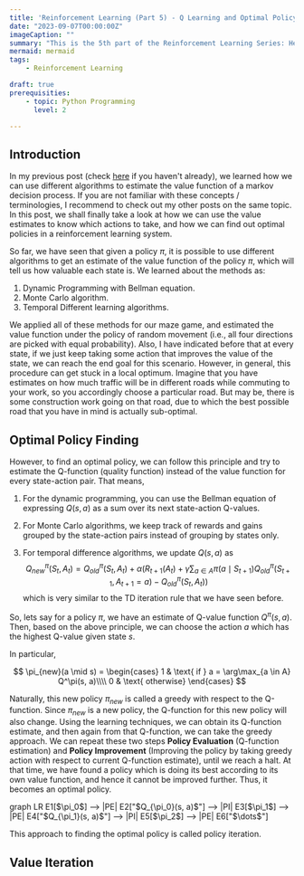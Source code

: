 ```yaml
---
title: 'Reinforcement Learning (Part 5) - Q Learning and Optimal Policy Finding'
date: "2023-09-07T00:00:00Z"
imageCaption: ""
summary: "This is the 5th part of the Reinforcement Learning Series: Here I discuss about techniques to finding optimal policies, and then demonstrate the popular Q-learning algorithm. I also show how it can be implemented to solve actual problems"
mermaid: mermaid 
tags:
    - Reinforcement Learning

draft: true
prerequisities:
    - topic: Python Programming
      level: 2

---
```


## Introduction

In my previous post (check [here](https://www.statwizard.in/posts/td-algorithms/) if you haven't already), we learned how we can use different algorithms to estimate the value function of a markov decision process. If you are not familiar with these concepts / terminologies, I recommend to check out my other posts on the same topic. In this post, we shall finally take a look at how we can use the value estimates to know which actions to take, and how we can find out optimal policies in a reinforcement learning system.

So far, we have seen that given a policy $\pi$, it is possible to use different algorithms to get an estimate of the value function of the policy $\pi$, which will tell us how valuable each state is. We learned about the methods as:

1. Dynamic Programming with Bellman equation.
2. Monte Carlo algorithm.
3. Temporal Different learning algorithms.

We applied all of these methods for our maze game, and estimated the value function under the policy of random movement (i.e., all four directions are picked with equal probability). Also, I have indicated before that at every state, if we just keep taking some action that improves the value of the state, we can reach the end goal for this scenario. However, in general, this procedure can get stuck in a local optimum. Imagine that you have estimates on how much traffic will be in different roads while commuting to your work, so you accordingly choose a particular road. But may be, there is some construction work going on that road, due to which the best possible road that you have in mind is actually sub-optimal.


## Optimal Policy Finding

However, to find an optimal policy, we can follow this principle and try to estimate the Q-function (quality function) instead of the value function for every state-action pair. That means,

1. For the dynamic programming, you can use the Bellman equation of expressing $Q(s, a)$ as a sum over its next state-action Q-values.

2. For Monte Carlo algorithms, we keep track of rewards and gains grouped by the state-action pairs instead of grouping by states only.

3. For temporal difference algorithms, we update $Q(s, a)$ as 
$$
Q^\pi_{new}(S_t, A_t) = Q^\pi_{old}(S_t, A_t) + \alpha \left( R_{t+1}(A_t) + \gamma \sum_{a \in A} \pi(a \mid S_{t+1}) Q^\pi_{old}(S_{t+1}, A_{t+1} = a) - Q^\pi_{old}(S_t, A_t) \right)
$$
which is very similar to the TD iteration rule that we have seen before.

So, lets say for a policy $\pi$, we have an estimate of Q-value function $Q^\pi(s, a)$. Then, based on the above principle, we can choose the action $a$ which has the highest Q-value given state $s$.

In particular,

$$
\pi_{new}(a \mid s) = \begin{cases}
    1 & \text{ if } a = \arg\max_{a \in A} Q^\pi(s, a)\\\\
    0 & \text{ otherwise}
\end{cases}
$$

Naturally, this new policy $\pi_{new}$ is called a greedy with respect to the Q-function. Since $\pi_{new}$ is a new policy, the Q-function for this new policy will also change. Using the learning techniques, we can obtain its Q-function estimate, and then again from that Q-function, we can take the greedy approach. We can repeat these two steps **Policy Evaluation** (Q-function estimation) and **Policy Improvement** (Improving the policy by taking greedy action with respect to current Q-function estimate), until we reach a halt. At that time, we have found a policy which is doing its best according to its own value function, and hence it cannot be improved further. Thus, it becomes an optimal policy.

<div class="w-full flex justify-center items-center mermaid">
    graph LR
    E1[$\pi_0$] --> |PE| E2["$Q_{\pi_0}(s, a)$"] --> |PI| E3[$\pi_1$] --> |PE| E4["$Q_{\pi_1}(s, a)$"] --> |PI| E5[$\pi_2$] --> |PE| E6["$\dots$"]
</div>

This approach to finding the optimal policy is called policy iteration.


## Value Iteration


